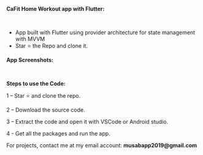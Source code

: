 <p><strong>CaFit Home Workout app with Flutter:</strong></p>
<p>&nbsp;</p>
<ul>
<li>App built with Flutter using provider architecture for state management with MVVM</li>
<li>Star ⭐ the Repo and clone it.</li>
</ul>
<p><strong>App Screenshots:</strong>&nbsp;</p>
<p>&nbsp;</p>
<p><strong>Steps to use the Code:</strong></p>
<p>1 &ndash; Star ⭐ and clone the repo.</p>
<p>2 &ndash; Download the source code.</p>
<p>3 &ndash; Extract the code and open it with VSCode or Android studio.</p>
<p>4 - Get all the packages and run the app.</p>
<p>For projects, contact me at my email account: <strong>musabapp2019@gmail.com</strong></p>
